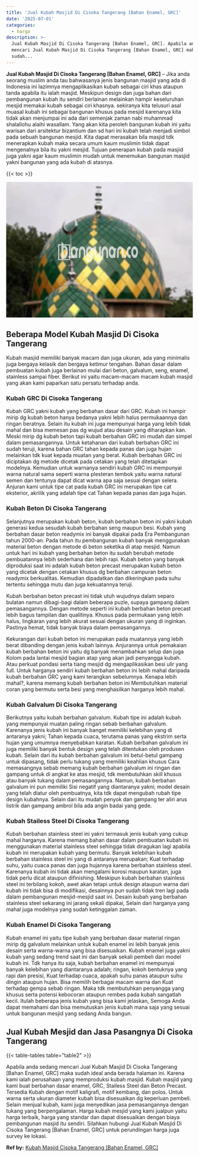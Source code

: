```yaml
---
title: 'Jual Kubah Masjid Di Cisoka Tangerang [Bahan Enamel, GRC]'
date: '2025-07-01'
categories:
  - harga
description: >-
  Jual Kubah Masjid Di Cisoka Tangerang [Bahan Enamel, GRC]. Apabila anda sedang
  mencari Jual Kubah Masjid Di Cisoka Tangerang [Bahan Enamel, GRC] maka
  sudah...
---
```


**Jual Kubah Masjid Di Cisoka Tangerang \[Bahan Enamel, GRC\]** – Jika anda seorang muslim anda tau bahwasanya jenis bangunan masjid yang ada di Indonesia ini lazimnya mengaplikasikan kubah sebagai ciri khas ataupun tanda apabila itu ialah masjid. Meskipun design dan juga bahan dari pembangunan kubah itu sendiri berlainan melainkan hampir keseluruhan mesjid memakai kubah sebagai ciri khasnya. sekiranya kita telusuri asal muasal kubah ini sebagai bangunan khusus pada mesjid karenanya kita tidak akan menjumpai ini ada dari semenjak zaman nabi muhammad shalallohu alaihi wasallam. Yang akan kita peroleh bangunan kubah ini yaitu warisan dari arsitektur bizantium dan sd hari ini kubah telah menjadi simbol pada sebuah bangunan mesjid. Kita dapat merasakan bila masjid tdk menerapkan kubah maka secara umum kaum muslimin tidak dapat mengenalnya bila itu yakni mesjid. Tujuan penerapan kubah pada masjid juga yakni agar kaum muslimin mudah untuk menemukan bangunan masjid yakni bangunan yang ada kubah di atasnya.

{{< toc >}}

![Jual Kubah Masjid Di Cisoka Tangerang [Bahan Enamel, GRC]](/images/jual-kubah-masjid-11.png)

## Beberapa Model Kubah Masjid Di Cisoka Tangerang

Kubah masjid memiliki banyak macam dan juga ukuran, ada yang minimalis juga bergaya kelasik dan bergaya ketimur tengahan. Bahan dasar dalam pembuatan kubah juga berlainan mulai dari beton, galvalum, seng, enamel, stainless sampai fiber. Berikut ini yaitu macam-macam macam kubah masjid yang akan kami paparkan satu persatu terhadap anda.

### Kubah GRC Di Cisoka Tangerang

Kubah GRC yakni kubah yang berbahan dasar dari GRC. Kubah ini hampir mirip dg kubah beton hanya bedanya yakni lebih halus permukaannya dan ringan beratnya. Selain itu kubah ini juga mempunyai harga yang lebih tidak mahal dan bisa memesan pas dg wujud atau desain yang diharapkan kan. Meski mirip dg kubah beton tapi kubah berbahan GRC ini mudah dan simpel dalam pemasangannya. Untuk ketahanan dari kubah berbahan GRC ini sudah teruji, karena bahan GRC tahan kepada panas dan juga hujan melainkan tdk kuat kepada muatan yang berat. Kubah berbahan GRC ini diciptakan dg metode dicetak pada cetakan yang telah ditetapkan modelnya. Kemudian untuk warnanya sendiri kubah GRC ini mempunyai warna natural sama seperti warna plesteran tembok yaitu warna natural semen dan tentunya dapat dicat warna apa saja sesuai dengan selera. Anjuran kami untuk tipe cat pada kubah GRC ini merupakan tipe cat eksterior, akrilik yang adalah tipe cat Tahan kepada panas dan juga hujan.

### Kubah Beton Di Cisoka Tangerang

Selanjutnya merupakan kubah beton, kubah berbahan beton ini yakni kubah generasi kedua sesudah kubah berbahan seng maupun besi. Kubah yang berbahan dasar beton readymix ini banyak dipakai pada Era Pembangunan tahun 2000-an. Pada tahun itu pembangunan kubah banyak menggunakan material beton dengan metode di beton seketika di atap mesjid. Namun untuk hari ini kubah yang berbahan beton itu sudah berubah metode pembuatannya lebih sederhana dan lebih rapi. Kubah beton yang banyak diproduksi saat ini adalah kubah beton precast merupakan kubah beton yang dicetak dengan cetakan khusus dg berbahan campuran beton readymix berkualitas. Kemudian dipadatkan dan dikeringkan pada suhu tertentu sehingga mutu dan juga kekuatannya teruji.

Kubah berbahan beton precast ini tidak utuh wujudnya dalam separo bulatan namun dibagi-bagi dalam beberapa puzle, supaya gampang dalam pemasangannya. Dengan metode seperti ini kubah berbahan beton precast lebih bagus tampilan dan qualitinya. Khusus pada permukaan yang lebih halus, lingkaran yang lebih akurat sesuai dengan ukuran yang di inginkan. Pastinya hemat, tidak banyak biaya dalam pemasangannya.

Kekurangan dari kubah beton ini merupakan pada muatannya yang lebih berat dibanding dengan jenis kubah lainnya. Anjurannya untuk pemakaian kubah berbahan beton ini yaitu dg banyak menambahkan selup dan juga Kolom pada lantai mesjid bagian atap yang akan jadi penyangga kubah. Atau perkuat pondasi serta tiang mesjid dg mengaplikasikan besi ulir yang full. Untuk harganya sendiri kubah berbahan beton ini lebih mahal daripada kubah berbahan GRC yang kami terangkan sebelumnya. Kenapa lebih mahal?, karena memang kubah berbahan beton ini Membutuhkan material coran yang bermutu serta besi yang menghasilkan harganya lebih mahal.

### Kubah Galvalum Di Cisoka Tangerang

Berikutnya yaitu kubah berbahan galvalum. Kubah tipe ini adalah kubah yang mempunyai muatan paling ringan sebab berbahan galvalum. Karenanya jenis kubah ini banyak banget memiliki kelebihan yang di antaranya yakni; Tahan kepada cuaca, terutama panas yang ekstrim serta hujan yang umumnya menyebabkan karatan. Kubah berbahan galvalum ini juga memiliki banyak bentuk design yang telah ditentukan oleh produsen kubah. Selain dari itu kubah berbahan galvalum ini betul-betul gampang untuk dipasang, tidak perlu tukang yang memiliki keahlian khusus Cara memasangnya sebab memang kubah berbahan galvalum ini ringan dan gampang untuk di angkat ke atas mesjid, tdk membutuhkan skill khusus atau banyak tukang dalam pemasangannya. Namun, kubah berbahan galvalum ini pun memiliki Sisi negatif yang diantaranya yakni; model desain yang telah diatur oleh pembuatnya, kita tdk dapat mengubah rubah tipe design kubahnya. Selain dari itu mudah penyok dan gampang ter aliri arus listrik dan gampang ambrol bila ada angin badai yang gede.

### Kubah Stailess Steel Di Cisoka Tangerang

Kubah berbahan stainless steel ini yakni termasuk jenis kubah yang cukup mahal harganya. Karena memang bahan dasar dalam pembuatan kubah ini menggunakan material stainless steel sehingga tidak diragukan lagi apabila kubah ini merupakan kubah yang bermutu. Banyak kelebihan kubah berbahan stainless steel ini yang di antaranya merupakan; Kuat terhadap suhu, yaitu cuaca panas dan juga hujannya karena berbahan stainless steel. Karenanya kubah ini tidak akan mengalami korosi maupun karatan, juga tidak perlu dicat ataupun difinishing. Meskipun kubah berbahan stainless steel ini terbilang kokoh, awet akan tetapi untuk design ataupun warna dari kubah ini tidak bisa di modifikasi, desainnya pun sudah tidak tren lagi pada dalam pembangunan mesjid-mesjid saat ini. Desain kubah yang berbahan stainless steel sekarang ini jarang sekali dipakai, Selain dari harganya yang mahal juga modelnya yang sudah ketinggalan zaman.

### Kubah Enamel Di Cisoka Tangerang

Kubah enamel ini yaitu tipe kubah yang berbahan dasar material ringan mirip dg galvalum melainkan untuk kubah enamel ini lebih banyak jenis desain serta warna-warna yang bisa disesuaikan. Kubah enamel juga yakni kubah yang sedang trend saat ini dan banyak sekali pembeli dari model kubah ini. Tdk hanya itu saja, kubah berbahan enamel ini mempunyai banyak kelebihan yang diantaranya adalah; ringan, kokoh bentuknya yang rapi dan presisi, Kuat terhadap cuaca, apakah suhu panas ataupun suhu dingin ataupun hujan. Bisa memilih berbagai macam warna dan Kuat terhadap gempa sebab ringan. Maka tdk membutuhkan penyangga yang khusus serta potensi kebocoran ataupun rembes pada kubah sangatlah kecil. Itulah beberapa jenis kubah yang bisa kami jelaskan, Semoga Anda dapat memahami dan bisa memutuskan jenis kubah mana saja yang sesuai untuk bangunan mesjid yang sedang Anda bangun.

## Jual Kubah Mesjid dan Jasa Pasangnya Di Cisoka Tangerang

{{< table-tables table="table2" >}}

Apabila anda sedang mencari Jual Kubah Masjid Di Cisoka Tangerang \[Bahan Enamel, GRC\] maka sudah ideal anda berada halaman ini. Karena kami ialah perusahaan yang memproduksi kubah masjid. Kubah masjid yang kami buat berbahan dasar enamel, GRC, Stailess Steel dan Beton Precast. Tersedia Kubah dengan motif kaligrafi, motif kembang, dan polos. Untuk warna serta ukuran diameter kubah bisa disesuaikan dg keperluan pembeli. Selain menjual kubah, kami juga menyedikan jasa pemasangannya dengan tukang yang berpengalaman. Harga kubah mesjid yang kami jualpun yaitu harga terbaik, harga yang standar dan dapat disesuaikan dengan biaya pembangunan masjid itu sendiri. Silahkan hubungi Jual Kubah Masjid Di Cisoka Tangerang \[Bahan Enamel, GRC\] untuk perundingan harga juga survey ke lokasi.

**Ref by:** [Kubah Masjid Cisoka Tangerang [Bahan Enamel, GRC]](https://id.wikipedia.org/wiki/Kubah)
